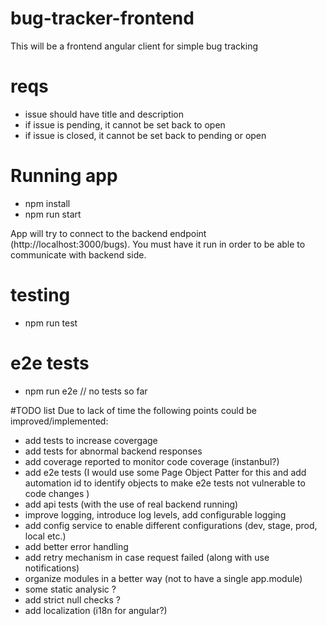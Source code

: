 # bug-tracker-frontend

This will be a frontend angular client for simple bug tracking

# reqs

- issue should have title and description
- if issue is pending, it cannot be set back to open
- if issue is closed, it cannot be set back to pending or open

# Running app

- npm install
- npm run start

App will try to connect to the backend endpoint (http://localhost:3000/bugs). You must have it run in order to be able to communicate with backend side.

# testing

- npm run test

# e2e tests

- npm run e2e // no tests so far

#TODO list
Due to lack of time the following points could be improved/implemented:

- add tests to increase covergage
- add tests for abnormal backend responses
- add coverage reported to monitor code coverage (instanbul?)
- add e2e tests (I would use some Page Object Patter for this and add automation id to identify objects to make e2e tests not vulnerable to code changes )
- add api tests (with the use of real backend running)
- improve logging, introduce log levels, add configurable logging
- add config service to enable different configurations (dev, stage, prod, local etc.)
- add better error handling
- add retry mechanism in case request failed (along with use notifications)
- organize modules in a better way (not to have a single app.module)
- some static analysic ?
- add strict null checks ?
- add localization (i18n for angular?)
